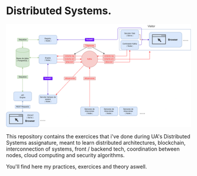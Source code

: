 # Distributed Systems.

<img src="assets/banner.png">

This repository contains the exercices that i've done during UA's Distributed Systems assignature, meant to learn distributed architectures, blockchain, interconnection of systems, front / backend tech, coordination between nodes, cloud computing and security algorithms.


You'll find here my practices, exercices and theory aswell.
